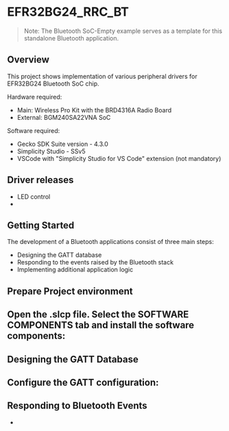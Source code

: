 # EFR32BG24_RRC_BT

> Note: The Bluetooth SoC-Empty example serves as a template for this standalone Bluetooth application.

## Overview

This project shows implementation of various peripheral drivers for EFR32BG24 Bluetooth SoC chip.

Hardware required:
- Main: Wireless Pro Kit with the BRD4316A Radio Board
- External: BGM240SA22VNA SoC

Software required:
- Gecko SDK Suite version - 4.3.0
- Simplicity Studio - SSv5
- VSCode with "Simplicity Studio for VS Code" extension (not mandatory)

## Driver releases

- LED control
- 

## Getting Started

The development of a Bluetooth applications consist of three main steps:
* Designing the GATT database
* Responding to the events raised by the Bluetooth stack
* Implementing additional application logic

## Prepare Project environment ##

Open the .slcp file. Select the SOFTWARE COMPONENTS tab and install the software components:
- 

## Designing the GATT Database ##

Configure the GATT configuration:
- 

## Responding to Bluetooth Events ##

- 
